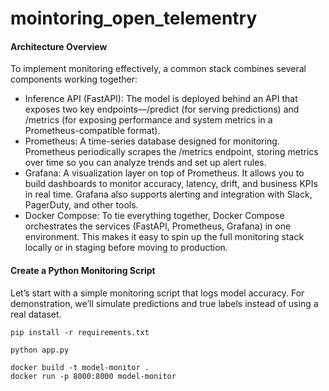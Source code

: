 # mointoring_open_telementry

#### Architecture Overview
To implement monitoring effectively, a common stack combines several components working together:

* Inference API (FastAPI): The model is deployed behind an API that exposes two key endpoints—/predict (for serving predictions) and /metrics (for exposing performance and system metrics in a Prometheus-compatible format).
* Prometheus: A time-series database designed for monitoring. Prometheus periodically scrapes the /metrics endpoint, storing metrics over time so you can analyze trends and set up alert rules.
* Grafana: A visualization layer on top of Prometheus. It allows you to build dashboards to monitor accuracy, latency, drift, and business KPIs in real time. Grafana also supports alerting and integration with Slack, PagerDuty, and other tools.
* Docker Compose: To tie everything together, Docker Compose orchestrates the services (FastAPI, Prometheus, Grafana) in one environment. This makes it easy to spin up the full monitoring stack locally or in staging before moving to production.


#### Create a Python Monitoring Script
Let’s start with a simple monitoring script that logs model accuracy. For demonstration, we’ll simulate predictions and true labels instead of using a real dataset.



```
pip install -r requirements.txt
```

```
python app.py
```


```
docker build -t model-monitor .
docker run -p 8000:8000 model-monitor
```
